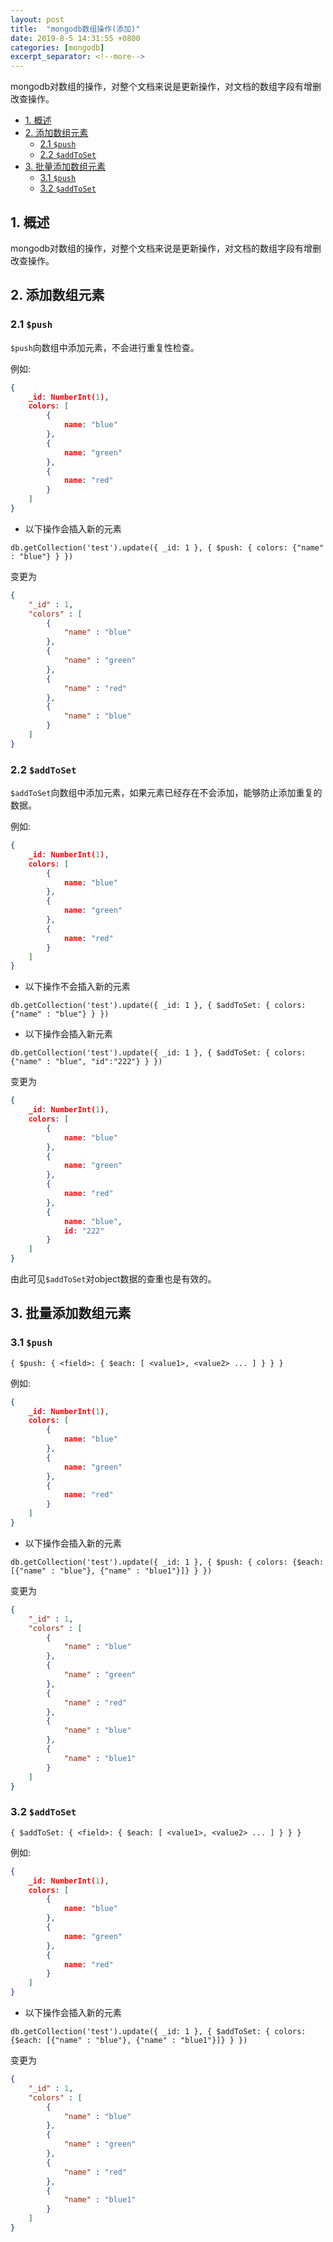 ```yaml
---
layout: post
title:  "mongodb数组操作(添加)"
date: 2019-8-5 14:31:55 +0800
categories: [mongodb]
excerpt_separator: <!--more-->
---
```


mongodb对数组的操作，对整个文档来说是更新操作，对文档的数组字段有增删改查操作。

<!-- @import "[TOC]" {cmd="toc" depthFrom=1 depthTo=6 orderedList=false} -->

<!-- code_chunk_output -->

- [1. 概述](#1-概述)
- [2. 添加数组元素](#2-添加数组元素)
  - [2.1 `$push`](#21-push)
  - [2.2 `$addToSet`](#22-addtoset)
- [3. 批量添加数组元素](#3-批量添加数组元素)
  - [3.1 `$push`](#31-push)
  - [3.2 `$addToSet`](#32-addtoset)

<!-- /code_chunk_output -->


## 1. 概述

mongodb对数组的操作，对整个文档来说是更新操作，对文档的数组字段有增删改查操作。

## 2. 添加数组元素

### 2.1 `$push`

`$push`向数组中添加元素，不会进行重复性检查。

例如:

```json
{
	_id: NumberInt(1),
	colors: [
		{
			name: "blue"
		},
		{
			name: "green"
		},
		{
			name: "red"
		}
	]
}
```

* 以下操作会插入新的元素

```mongo
db.getCollection('test').update({ _id: 1 }, { $push: { colors: {"name" : "blue"} } })
```

变更为

```json
{
    "_id" : 1,
    "colors" : [ 
        {
            "name" : "blue"
        }, 
        {
            "name" : "green"
        }, 
        {
            "name" : "red"
        }, 
        {
            "name" : "blue"
        }
    ]
}
```

### 2.2 `$addToSet`

`$addToSet`向数组中添加元素，如果元素已经存在不会添加，能够防止添加重复的数据。

例如:

```json
{
	_id: NumberInt(1),
	colors: [
		{
			name: "blue"
		},
		{
			name: "green"
		},
		{
			name: "red"
		}
	]
}
```

* 以下操作不会插入新的元素

```mongo
db.getCollection('test').update({ _id: 1 }, { $addToSet: { colors: {"name" : "blue"} } })
```

* 以下操作会插入新元素

```mongo
db.getCollection('test').update({ _id: 1 }, { $addToSet: { colors: {"name" : "blue", "id":"222"} } })
```

变更为

```json
{
	_id: NumberInt(1),
	colors: [
		{
			name: "blue"
		},
		{
			name: "green"
		},
		{
			name: "red"
		},
		{
			name: "blue",
			id: "222"
		}
	]
}
```

由此可见`$addToSet`对object数据的查重也是有效的。


## 3. 批量添加数组元素

### 3.1 `$push`

`{ $push: { <field>: { $each: [ <value1>, <value2> ... ] } } }`

例如:

```json
{
	_id: NumberInt(1),
	colors: [
		{
			name: "blue"
		},
		{
			name: "green"
		},
		{
			name: "red"
		}
	]
}
```

* 以下操作会插入新的元素

```mongo
db.getCollection('test').update({ _id: 1 }, { $push: { colors: {$each: [{"name" : "blue"}, {"name" : "blue1"}]} } })
```

变更为

```json
{
    "_id" : 1,
    "colors" : [ 
        {
            "name" : "blue"
        }, 
        {
            "name" : "green"
        }, 
        {
            "name" : "red"
        }, 
        {
            "name" : "blue"
        }, 
        {
            "name" : "blue1"
        }
    ]
}
```

### 3.2 `$addToSet`

`{ $addToSet: { <field>: { $each: [ <value1>, <value2> ... ] } } }`

例如:

```json
{
	_id: NumberInt(1),
	colors: [
		{
			name: "blue"
		},
		{
			name: "green"
		},
		{
			name: "red"
		}
	]
}
```

* 以下操作会插入新的元素

```mongo
db.getCollection('test').update({ _id: 1 }, { $addToSet: { colors: {$each: [{"name" : "blue"}, {"name" : "blue1"}]} } })
```

变更为

```json
{
    "_id" : 1,
    "colors" : [ 
        {
            "name" : "blue"
        }, 
        {
            "name" : "green"
        }, 
        {
            "name" : "red"
        }, 
        {
            "name" : "blue1"
        }
    ]
}
```
